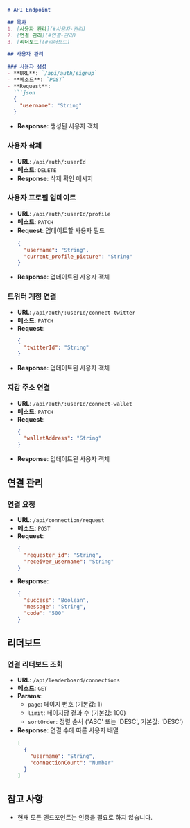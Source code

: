 ```markdown
# API Endpoint

## 목차
1. [사용자 관리](#사용자-관리)
2. [연결 관리](#연결-관리)
3. [리더보드](#리더보드)

## 사용자 관리

### 사용자 생성
- **URL**: `/api/auth/signup`
- **메소드**: `POST`
- **Request**:
  ```json
  {
    "username": "String"
  }
  ```
- **Response**: 생성된 사용자 객체

### 사용자 삭제
- **URL**: `/api/auth/:userId`
- **메소드**: `DELETE`
- **Response**: 삭제 확인 메시지

### 사용자 프로필 업데이트
- **URL**: `/api/auth/:userId/profile`
- **메소드**: `PATCH`
- **Request**: 업데이트할 사용자 필드
  ```json
  {
    "username": "String",
    "current_profile_picture": "String"
  }
  ```
- **Response**: 업데이트된 사용자 객체

### 트위터 계정 연결
- **URL**: `/api/auth/:userId/connect-twitter`
- **메소드**: `PATCH`
- **Request**:
  ```json
  {
    "twitterId": "String"
  }
  ```
- **Response**: 업데이트된 사용자 객체

### 지갑 주소 연결
- **URL**: `/api/auth/:userId/connect-wallet`
- **메소드**: `PATCH`
- **Request**:
  ```json
  {
    "walletAddress": "String"
  }
  ```
- **Response**: 업데이트된 사용자 객체

## 연결 관리

### 연결 요청
- **URL**: `/api/connection/request`
- **메소드**: `POST`
- **Request**:
  ```json
  {
    "requester_id": "String",
    "receiver_username": "String"
  }
  ```
- **Response**: 
  ```json
  {
    "success": "Boolean",
    "message": "String",
    "code": "500"
  }
  ```

## 리더보드

### 연결 리더보드 조회
- **URL**: `/api/leaderboard/connections`
- **메소드**: `GET`
- **Params**:
  - `page`: 페이지 번호 (기본값: 1)
  - `limit`: 페이지당 결과 수 (기본값: 100)
  - `sortOrder`: 정렬 순서 ('ASC' 또는 'DESC', 기본값: 'DESC')
- **Response**: 연결 수에 따른 사용자 배열
  ```json
  [
    {
      "username": "String",
      "connectionCount": "Number"
    }
  ]

## 참고 사항
- 현재 모든 엔드포인트는 인증을 필요로 하지 않습니다.
```